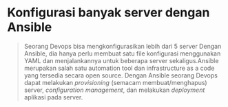 # Konfigurasi banyak server dengan Ansible
> Seorang Devops bisa mengkonfigurasikan lebih dari 5 server Dengan Ansible, dia hanya perlu membuat satu file konfigurasi menggunakan YAML dan menjalankannya untuk beberapa server sekaligus.Ansible merupakan salah satu automation tool dan infrastructure as a code yang tersedia secara open source. Dengan Ansible seorang Devops dapat melakukan _provisioning_ (semacam membuat/menghapus) server, _configuration management_, dan melakukan _deployment_ aplikasi pada server.  
